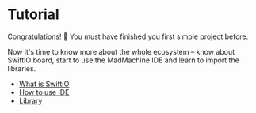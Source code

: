 # Tutorial

Congratulations! 👏 You must have finished you first simple project before.

Now it's time to know more about the whole ecosystem – know about SwiftIO board, start to use the MadMachine IDE and learn to import the libraries.

* [What is SwiftIO](what-is-swiftio.md)
* [How to use IDE](how-to-use-ide.md)
* [Library](libraries.md)









